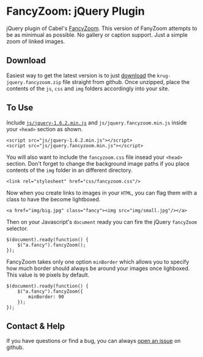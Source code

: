 FancyZoom: jQuery Plugin
========================

jQuery plugin of Cabel's
[FancyZoom](http://www.cabel.name/2008/02/fancyzoom-10.html). This
version of FanyZoom attempts to be as minimual as possible. No gallery
or caption support. Just a simple zoom of linked images.

Download
--------

Easiest way to get the latest version is to just
[download](https://github.com/krug/jquery.fancyzoom/zipball/master)
the `krug-jquery.fancyzoom.zip` file straight from github. Once
unzipped, place the contents of the `js`, `css` and `img` folders
accordingly into your site.

To Use
------

Include [`js/jquery-1.6.2.min.js`](http://jquery.com) and `js/jquery.fancyzoom.min.js`
inside your `<head>` section as shown.

    <script src="js/jquery-1.6.2.min.js"></script>
    <script src="js/jquery.fancyzoom.min.js"></script>
    
You will also want to include the `fancyzoom.css` file insead your `<head>`
section. Don't forget to change the background image paths if you place
contents of the `img` folder in an different directory.

    <link rel="stylesheet" href="css/fancyzoom.css"/>
    
Now when you create links to images in your `HTML`, you can flag them
with a class to have the become lightboxed.

    <a href="img/big.jpg" class="fancy"><img src="img/small.jpg"/></a>

Then on your Javascript's `document` ready you can fire the jQuery
`fancyZoom` selector.

    $(document).ready(function() {
        $("a.fancy").fancyZoom();
    });

FancyZoom takes only one option `minBorder` which allows you to
specify how much border should always be around your images once
lighboxed. This value is `90` pixels by default.

    $(document).ready(function() {
        $("a.fancy").fancyZoom({
            minBorder: 90
        });
    });

Contact & Help
--------------

If you have questions or find a bug, you can always
[open an issue](https://github.com/krug/jquery.fancyzoom/issues) on github.

